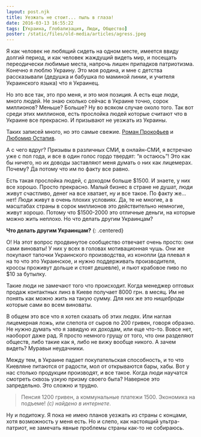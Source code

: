 ```yaml
---
layout: post.njk
title: Уезжать не стоит... пыль в глаза!
date: 2016-03-13 16:55:22
tags: [Украина, Глобализация, Люди, Общество]
poster: /static/files/old-media/articles/agress.jpeg
---
```


Я как человек не любящий сидеть на одном месте, имеется ввиду долгий период, и как человек жаждущий видеть мир, и посещать переодически любимые места, напрочь лишен припадков патриотизма. Конечно я люблю Украину. Это моя родина, и мне с детства рассказывали (дедушка и бабушка по маминой линии, и учителя Украинского языка) что я Украинец.

Но это все так, это про меня, и это моя позиция. А есть еще люди, много людей. Не знаю сколько сейчас в Украине точно, сорок миллионов? Меньше? Больше? Ну во всяком случае около того. Так вот среди этих миллионов, есть прослойка людей которые считают что в Украине все прекрасно. И призывают не уезжать из Украины.

Таких записей много, но это самые свежие. [Роман Прокофьев](http://ain.ua/2016/03/11/637551) и [Любомир Остапив](http://dou.ua/lenta/columns/dont-move-but-stay/).

А с чего вдруг? Призывы в различных СМИ, в онлайн-СМИ, я встречаю уже с пол года, и все в один голос гордо твердят: “я остаюсь”! Это как бы ничего, но их доводы заставляют меня думать о них как лицемерах. Почему? Да потому что им по факту все равно.

Есть такая прослойка людей, с доходом больше $1500. И знаете, у них все хорошо. Просто прекрасно. Малый бизнес в стране не душат, люди живут счастливо, денег на все хватает, ну и все такое. По факту же… нет! Люди живут в очень плохих условиях. Да, те не многие, а в масштабах страны в сорок миллионов это действительно немногие, живут хорошо. Потому что $1500-2000 это отличные деньги, на которые можно жить неплохо. Но что делать другим Украинцам?

**Что делать другим Украинцам?**
{: .centered}

О! На этот вопрос продвинутое сообщество отвечает очень просто: они сами виноваты! У них у всех в головах мотивационная чушь. Они же покупают тапочки Украинского производства, из конопли (да плевал я на то что это Украинское, и нужно поддерживать производителя, кроссы проживут дольше и стоят дешевле), и пьют крабовое пиво по $10 за бутылку.

Такие люди не замечают того что происходит. Когда менеджер оптовых продаж контактных линз в Киеве получает 8000 грн. в месяц. Им не понять как можно *жить* на такую сумму. Для них же это *нищеброды* которые сами во всем виноваты.

В общем это все что я хотел сказать об этих людях. Или наглая лицемерная ложь, или слепота от сыров по 200 гривен, говоря образно. Не нужно думать что я завидую их доходам, или еще что-то. Вовсе нет, наоборот даже рад. Я просто немного грущу от того, что они разделяют обществ, либо такие как я, либо не вижу вообще никого. А зачем видеть? Муравьи неудачники.

Между тем, в Украине падает покупательская способность, и то что Киевляне питаются от радости, мол от открываются бары, хабы. Вот у нас столько продукции производят, и все такое. Когда люди научатся смотреть сквозь узкую призму своего быта? Наверное это запредельно. Это сложно и трудно.

>Пенсия 1200 гривен, а коммунальные платежи 1500. Экономика на подъеме! *(с) найдено в интернете*.

Ну и подитожу. Я пока не имею планов уезжать из страны с концами, хотя возможность у меня есть. Но и слепо, как настоящий ультра-патриот, не замечать явные проблемы страны как-то не собираюсь.
